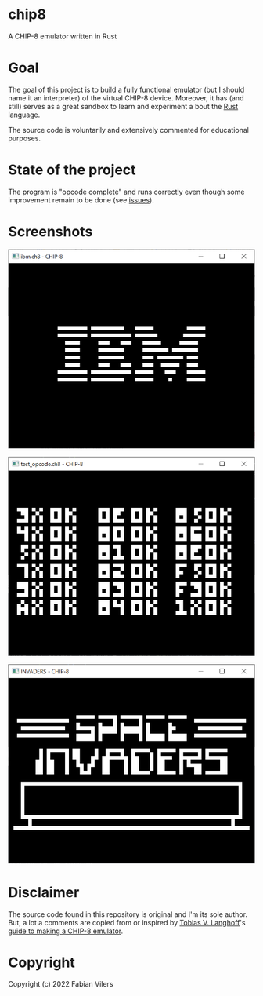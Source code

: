 # chip8

A CHIP-8 emulator written in Rust

# Goal

The goal of this project is to build a fully functional emulator (but I should name it an interpreter) of the virtual CHIP-8 device. Moreover, it has (and still) serves as a great sandbox to learn and experiment a bout the [Rust](https://www.rust-lang.org/) language.

The source code is voluntarily and extensively commented for educational purposes.

# State of the project

The program is "opcode complete" and runs correctly even though some improvement remain to be done (see [issues](https://github.com/fvilers/chip8/issues)).

# Screenshots

![IBM Logo](screenshots/ibm_log.png)

![Test opcode](screenshots/test_opcode.png)

![Space Invaders](screenshots/space_invaders.png)

# Disclaimer

The source code found in this repository is original and I'm its sole author. But, a lot a comments are copied from or inspired by [Tobias V. Langhoff](https://github.com/tobiasvl)'s [guide to making a CHIP-8 emulator](https://tobiasvl.github.io/blog/write-a-chip-8-emulator/).

# Copyright

Copyright (c) 2022 Fabian Vilers
